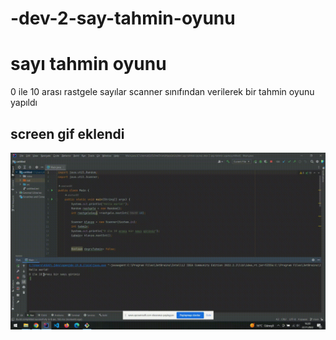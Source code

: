 # -dev-2-say-tahmin-oyunu
<h1> sayı tahmin oyunu</h1>

0 ile 10 arası rastgele sayılar scanner sınıfından verilerek bir tahmin oyunu yapıldı

<h2> screen gif eklendi</h2>

![](screen.gif)